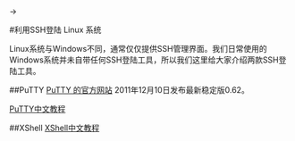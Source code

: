 <!-- --- tag: faq ssh putty xterm 云主机 独立服务器 -->->
<!-- --- title: 利用SSH登陆 Linux 系统 -->
#利用SSH登陆 Linux 系统

Linux系统与Windows不同，通常仅仅提供SSH管理界面。我们日常使用的Windows系统并未自带任何SSH登陆工具，所以我们这里给大家介绍两款SSH登陆工具。


##PuTTY
[PuTTY 的官方网站](http://www.chiark.greenend.org.uk/~sgtatham/putty/)
2011年12月10日发布最新稳定版0.62。

[PuTTY中文教程](http://chaifeng.com/blog/2007/06/putty_200611.html)

##XShell
[XShell中文教程](http://www.weidao.net/542.html)
